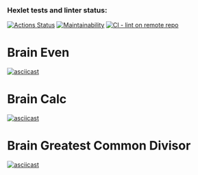 ### Hexlet tests and linter status:
[![Actions Status](https://github.com/tribals/python-project-lvl1/workflows/hexlet-check/badge.svg)](https://github.com/tribals/python-project-lvl1/actions)
[![Maintainability](https://api.codeclimate.com/v1/badges/a99a88d28ad37a79dbf6/maintainability)](https://codeclimate.com/github/codeclimate/codeclimate/maintainability)
[![CI - lint on remote repo](https://github.com/tribals/python-project-lvl1/actions/workflows/lint.yml/badge.svg?branch=main&event=push)](https://github.com/tribals/python-project-lvl1/actions/workflows/lint.yml)

# Brain Even

[![asciicast](https://asciinema.org/a/fCJEqDfZ6QLZIlF5aDf7xL3tN.svg)](https://asciinema.org/a/fCJEqDfZ6QLZIlF5aDf7xL3tN)


# Brain Calc

[![asciicast](https://asciinema.org/a/rM6LG5qtXla2Ik4NvnZxBBWPM.svg)](https://asciinema.org/a/rM6LG5qtXla2Ik4NvnZxBBWPM)

# Brain Greatest Common Divisor

[![asciicast](https://asciinema.org/a/1JIKXYMx5IWUsVX82aB9duUfi.svg)](https://asciinema.org/a/1JIKXYMx5IWUsVX82aB9duUfi)
